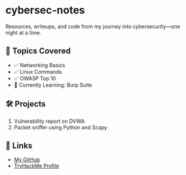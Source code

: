 # cybersec-notes
Resources, writeups, and code from my journey into cybersecurity—one night at a time.
## 📘 Topics Covered
- ✅ Networking Basics
- ✅ Linux Commands
- ✅ OWASP Top 10
- 🔄 Currently Learning: Burp Suite

## 🛠️ Projects
1. Vulnerability report on DVWA
2. Packet sniffer using Python and Scapy

## 🔗 Links
- [My GitHub](https://github.com/honeyhoneyy/cybersec-notes/pulls)
- [TryHackMe Profile](http://tryhackme.com/p/jannathlaya)
